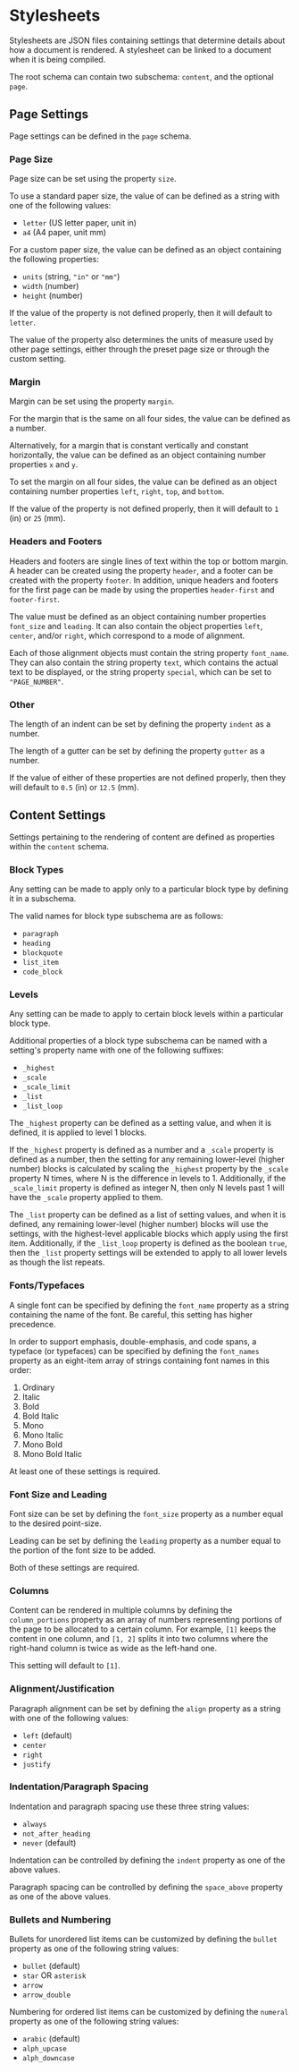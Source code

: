# Stylesheets
Stylesheets are JSON files containing settings that determine details about how a document is rendered.
A stylesheet can be linked to a document when it is being compiled.

The root schema can contain two subschema: `content`, and the optional `page`.

## Page Settings
Page settings can be defined in the `page` schema.

### Page Size
Page size can be set using the property `size`.

To use a standard paper size, the value of can be defined as a string with one of the following values:
- `letter` (US letter paper, unit in)
- `a4` (A4 paper, unit mm)

For a custom paper size, the value can be defined as an object containing the following properties:
- `units` (string, `"in"` or `"mm"`)
- `width` (number)
- `height` (number)

If the value of the property is not defined properly, then it will default to `letter`.

The value of the property also determines the units of measure used by other page settings,
either through the preset page size or through the custom setting.

### Margin
Margin can be set using the property `margin`.

For the margin that is the same on all four sides, the value can be defined as a number.

Alternatively, for a margin that is constant vertically and constant horizontally,
the value can be defined as an object containing number properties `x` and `y`.

To set the margin on all four sides,
the value can be defined as an object containing number properties `left`, `right`, `top`, and `bottom`.

If the value of the property is not defined properly,
then it will default to `1` (in) or `25` (mm).

### Headers and Footers
Headers and footers are single lines of text within the top or bottom margin.
A header can be created using the property `header`, and a footer can be created with the property `footer`.
In addition, unique headers and footers for the first page can be made by using the properties `header-first` and `footer-first`.

The value must be defined as an object containing number properties `font_size` and `leading`.
It can also contain the object properties `left`, `center`, and/or `right`, which correspond to a mode of alignment.

Each of those alignment objects must contain the string property `font_name`.
They can also contain the string property `text`, which contains the actual text to be displayed,
or the string property `special`, which can be set to `"PAGE_NUMBER"`.

### Other
The length of an indent can be set by defining the property `indent` as a number.

The length of a gutter can be set by defining the property `gutter` as a number.

If the value of either of these properties are not defined properly,
then they will default to `0.5` (in) or `12.5` (mm).

## Content Settings
Settings pertaining to the rendering of content are defined as properties within the `content` schema.

### Block Types
Any setting can be made to apply only to a particular block type by defining it in a subschema.

The valid names for block type subschema are as follows:
- `paragraph`
- `heading`
- `blockquote`
- `list_item`
- `code_block`

### Levels
Any setting can be made to apply to certain block levels within a particular block type.

Additional properties of a block type subschema can be named with a setting's property name with one of the following suffixes:
- `_highest`
- `_scale`
- `_scale_limit`
- `_list`
- `_list_loop`

The `_highest` property can be defined as a setting value,
and when it is defined, it is applied to level 1 blocks.

If the `_highest` property is defined as a number and a `_scale` property is defined as a number,
then the setting for any remaining lower-level (higher number) blocks is calculated by scaling the `_highest` property by the `_scale` property N times,
where N is the difference in levels to 1.
Additionally, if the `_scale_limit` property is defined as integer N,
then only N levels past 1 will have the `_scale` property applied to them.

The `_list` property can be defined as a list of setting values,
and when it is defined, any remaining lower-level (higher number) blocks will use the settings,
with the highest-level applicable blocks which apply using the first item.
Additionally, if the `_list_loop` property is defined as the boolean `true`,
then the `_list` property settings will be extended to apply to all lower levels as though the list repeats.

### Fonts/Typefaces
A single font can be specified by defining the `font_name` property as a string containing the name of the font.
Be careful, this setting has higher precedence.

In order to support emphasis, double-emphasis, and code spans,
a typeface (or typefaces) can be specified by defining the `font_names` property as an eight-item array of strings containing font names in this order:
1. Ordinary
2. Italic
3. Bold
4. Bold Italic
5. Mono
6. Mono Italic
7. Mono Bold
8. Mono Bold Italic

At least one of these settings is required.

### Font Size and Leading
Font size can be set by defining the `font_size` property as a number equal to the desired point-size.

Leading can be set by defining the `leading` property as a number equal to the portion of the font size to be added.

Both of these settings are required.

### Columns
Content can be rendered in multiple columns by defining the `column_portions` property
as an array of numbers representing portions of the page to be allocated to a certain column.
For example, `[1]` keeps the content in one column,
and `[1, 2]` splits it into two columns where the right-hand column is twice as wide as the left-hand one.

This setting will default to `[1]`.

### Alignment/Justification
Paragraph alignment can be set by defining the `align` property as a string with one of the following values:
- `left` (default)
- `center`
- `right`
- `justify`

### Indentation/Paragraph Spacing
Indentation and paragraph spacing use these three string values:
- `always`
- `not_after_heading`
- `never` (default)

Indentation can be controlled by defining the `indent` property as one of the above values.

Paragraph spacing can be controlled by defining the `space_above` property as one of the above values.

### Bullets and Numbering
Bullets for unordered list items can be customized by defining the `bullet` property as one of the following string values:
- `bullet` (default)
- `star` OR `asterisk`
- `arrow`
- `arrow_double`

Numbering for ordered list items can be customized by defining the `numeral` property as one of the following string values:
- `arabic` (default)
- `alph_upcase`
- `alph_downcase`
